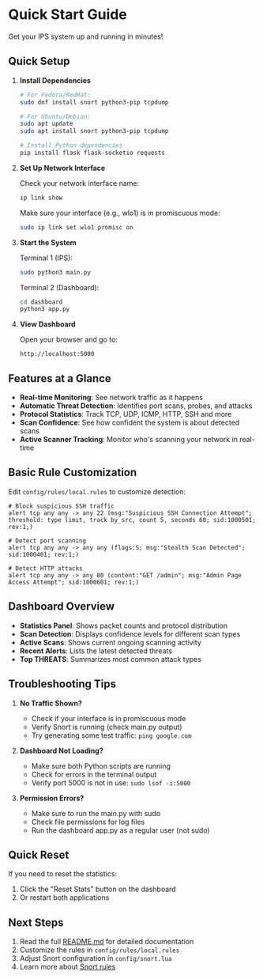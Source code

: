 # Quick Start Guide

Get your IPS system up and running in minutes!

## Quick Setup

1. **Install Dependencies**
   ```bash
   # For Fedora/RedHat:
   sudo dnf install snort python3-pip tcpdump
   
   # For Ubuntu/Debian:
   sudo apt update
   sudo apt install snort python3-pip tcpdump
   
   # Install Python dependencies
   pip install flask flask-socketio requests
   ```

2. **Set Up Network Interface**
   
   Check your network interface name:
   ```bash
   ip link show
   ```
   
   Make sure your interface (e.g., wlo1) is in promiscuous mode:
   ```bash
   sudo ip link set wlo1 promisc on
   ```

3. **Start the System**
   
   Terminal 1 (IPS):
   ```bash
   sudo python3 main.py
   ```
   
   Terminal 2 (Dashboard):
   ```bash
   cd dashboard
   python3 app.py
   ```

4. **View Dashboard**
   
   Open your browser and go to:
   ```
   http://localhost:5000
   ```

## Features at a Glance

- **Real-time Monitoring**: See network traffic as it happens
- **Automatic Threat Detection**: Identifies port scans, probes, and attacks
- **Protocol Statistics**: Track TCP, UDP, ICMP, HTTP, SSH and more
- **Scan Confidence**: See how confident the system is about detected scans
- **Active Scanner Tracking**: Monitor who's scanning your network in real-time

## Basic Rule Customization

Edit `config/rules/local.rules` to customize detection:

```snort
# Block suspicious SSH traffic
alert tcp any any -> any 22 (msg:"Suspicious SSH Connection Attempt"; threshold: type limit, track by_src, count 5, seconds 60; sid:1000501; rev:1;)

# Detect port scanning
alert tcp any any -> any any (flags:S; msg:"Stealth Scan Detected"; sid:1000401; rev:1;)

# Detect HTTP attacks
alert tcp any any -> any 80 (content:"GET /admin"; msg:"Admin Page Access Attempt"; sid:1000601; rev:1;)
```

## Dashboard Overview

- **Statistics Panel**: Shows packet counts and protocol distribution
- **Scan Detection**: Displays confidence levels for different scan types
- **Active Scans**: Shows current ongoing scanning activity
- **Recent Alerts**: Lists the latest detected threats
- **Top THREATS**: Summarizes most common attack types

## Troubleshooting Tips

1. **No Traffic Shown?**
   - Check if your interface is in promiscuous mode
   - Verify Snort is running (check main.py output)
   - Try generating some test traffic: `ping google.com`

2. **Dashboard Not Loading?**
   - Make sure both Python scripts are running
   - Check for errors in the terminal output
   - Verify port 5000 is not in use: `sudo lsof -i:5000`

3. **Permission Errors?**
   - Make sure to run the main.py with sudo
   - Check file permissions for log files
   - Run the dashboard app.py as a regular user (not sudo)

## Quick Reset

If you need to reset the statistics:
1. Click the "Reset Stats" button on the dashboard
2. Or restart both applications

## Next Steps

1. Read the full [README.md](README.md) for detailed documentation
2. Customize the rules in `config/rules/local.rules`
3. Adjust Snort configuration in `config/snort.lua`
4. Learn more about [Snort rules](https://docs.snort.org/rules/) 